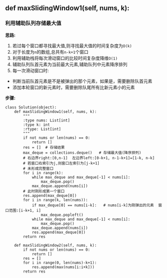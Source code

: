 ## def maxSlidingWindow1(self, nums, k):
### 利用辅助队列存储最大值

**思路:**
1. 若过每个窗口都寻找最大值,则寻找最大值的时间复杂度为`O(k)`
2. 对于长度为`n`的数组,总共有`n-k+1`个窗口
3. 利用辅助栈将每次滑动窗口的比较时间复杂度降维`O(1)`
4. 辅助队列队首元素为当前最大元素,辅助队列中元素降序排列
5. 每一次滑动窗口时:
* 判断当前队首元素是不是被弹出的那个元素，如果是，需要删除队首元素
* 添加本轮窗口的新元素时，需要删除队尾所有比新元素小的元素

**步骤:**
```
class Solution(object):
    def maxSlidingWindow1(self, nums, k):
        """
        :type nums: List[int]
        :type k: int
        :rtype: List[int]
        """
        if not nums or len(nums) == 0:
            return []
        res = []  # 存储结果
        max_deque = collections.deque()   # 存储最大值(降序排列)
        # 右边界right:[0,n-1]  左边界left:[0-k+1, n-1-k+1]=[1-k, n-k]
        # 若窗口右索引为j,则窗口左索引为[j-k+1]
        # 未形成完整窗口
        for i in range(k):
            while max_deque and max_deque[-1] < nums[i]:
                max_deque.pop()
            max_deque.append(nums[i])
        # 此时刚形成第一个窗口
        res.append(max_deque[0])
        for i in range(k, len(nums)):
            if max_deque[0] == nums[i-k]:   # nums[i-k]为刚弹出的元素  窗口范围:[i-k+1, i]
                max_deque.popleft()
            while max_deque and max_deque[-1] < nums[i]:
                max_deque.pop()
            max_deque.append(nums[i])
            res.append(max_deque[0])
        return res

    def maxSlidingWindow2(self, nums, k):
        if not nums or len(nums) == 0:
            return []
        res = []
        for i in range(0, len(nums)-k+1):
            res.append(max(nums[i:i+k]))
        return res
```